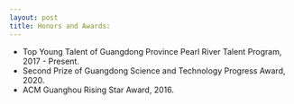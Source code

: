 ```yaml
---
layout: post
title: Honors and Awards:
---
```

<ul>
<li><t1><span>Top Young Talent of Guangdong Province Pearl River Talent Program, 2017 - Present.</span></t1></li>
<li><t1><span>Second Prize of Guangdong Science and Technology Progress Award, 2020.</span></t1></li>
<li><t1><span>ACM Guanghou Rising Star Award, 2016.</span></t1></li>
</ul>